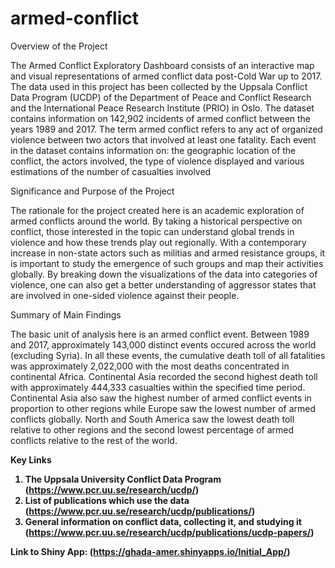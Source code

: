 # armed-conflict

Overview of the Project

The Armed Conflict Exploratory Dashboard consists of an interactive map and visual representations of armed conflict 
data post-Cold War up to 2017. The data used in this project has been collected by the Uppsala Conflict Data Program (UCDP)
of the Department of Peace and Conflict Research and the International Peace Research Institute (PRIO) in Oslo.
The dataset contains information on 142,902 incidents of armed conflict between the years 1989 and 2017. 
The term armed conflict refers to any act of organized violence between two actors that involved at least one fatality.
Each event in the dataset contains information on: the geographic location of the conflict,
the actors involved, the type of violence displayed and various estimations of the number of casualties involved

Significance and Purpose of the Project

The rationale for the project created here is an academic exploration of armed conflicts
around the world. By taking a historical perspective on conflict, those interested in the topic
can understand global trends in violence and how these trends play out regionally. With a 
contemporary increase in non-state actors such as militias and armed resistance groups, it is
important to study the emergence of such groups and map their activities globally. By breaking down
the visualizations of the data into categories of violence, one can also get a better understanding 
of aggressor states that are involved in one-sided violence against their people.

Summary of Main Findings

The basic unit of analysis here is an armed conflict event. Between 1989 and 2017, approximately
143,000 distinct events occured across the world (excluding Syria). In all these events,
the cumulative death toll of all fatalities was approximately 2,022,000 with the most deaths concentrated in 
continental Africa. Continental Asia recorded the second highest death toll with approximately 444,333 
casualties within the specified time period. Continental Asia also saw the highest number of
armed conflict events in proportion to other regions while Europe saw the lowest number 
of armed conflicts globally. North and South America saw the lowest death
toll relative to other regions and the second lowest percentage of armed conflicts relative
to the rest of the world.

<b> Key Links

1. The Uppsala University Conflict Data Program (https://www.pcr.uu.se/research/ucdp/)
2. List of publications which use the data (https://www.pcr.uu.se/research/ucdp/publications/)
3. General information on conflict data, collecting it, and studying it (https://www.pcr.uu.se/research/ucdp/publications/ucdp-papers/)

Link to Shiny App: (https://ghada-amer.shinyapps.io/Initial_App/)

